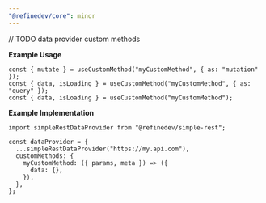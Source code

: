 ```yaml
---
"@refinedev/core": minor
---
```


// TODO
data provider custom methods

**Example Usage**

```tsx
const { mutate } = useCustomMethod("myCustomMethod", { as: "mutation" });
const { data, isLoading } = useCustomMethod("myCustomMethod", { as: "query" });
const { data, isLoading } = useCustomMethod("myCustomMethod");
```

**Example Implementation**

```tsx
import simpleRestDataProvider from "@refinedev/simple-rest";

const dataProvider = {
  ...simpleRestDataProvider("https://my.api.com"),
  customMethods: {
    myCustomMethod: ({ params, meta }) => ({
      data: {},
    }),
  },
};
```
